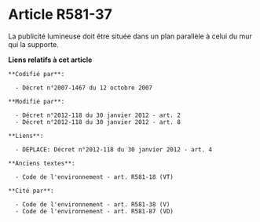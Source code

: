 # Article R581-37

La publicité lumineuse doit être située dans un plan parallèle à celui du mur qui la supporte.

**Liens relatifs à cet article**

	**Codifié par**:

	  - Décret n°2007-1467 du 12 octobre 2007

	**Modifié par**:

	  - Décret n°2012-118 du 30 janvier 2012 - art. 2
	  - Décret n°2012-118 du 30 janvier 2012 - art. 8

	**Liens**:

	  - DEPLACE: Décret n°2012-118 du 30 janvier 2012 - art. 4

	**Anciens textes**:

	  - Code de l'environnement - art. R581-18 (VT)

	**Cité par**:

	  - Code de l'environnement - art. R581-38 (V)
	  - Code de l'environnement - art. R581-87 (VD)
